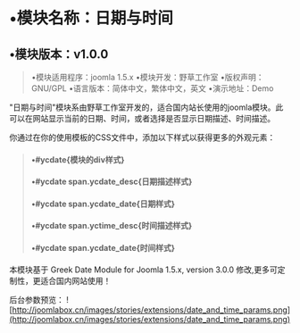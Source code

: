# •模块名称：日期与时间 #
## •模块版本：v1.0.0 ##
> •模块适用程序：joomla 1.5.x
> •模块开发：野草工作室
> •版权声明：GNU/GPL
> •语言版本：简体中文，繁体中文，英文
> •演示地址：Demo

"日期与时间"模块系由野草工作室开发的，适合国内站长使用的joomla模块。此可以在网站显示当前的日期、时间，或者选择是否显示日期描述、时间描述。

你通过在你的使用模板的CSS文件中，添加以下样式以获得更多的外观元素：
> #### •#ycdate{模块的div样式} ####
> #### •#ycdate span.ycdate\_desc{日期描述样式} ####
> #### •#ycdate span.ycdate\_date{日期样式} ####
> #### •#ycdate span.yctime\_desc{时间描述样式} ####
> #### •#ycdate span.ycdate\_date{时间样式} ####

本模块基于 Greek Date Module for Joomla 1.5.x, version 3.0.0 修改,更多可定制性，更适合国内网站使用！

后台参数预览：
![http://joomlabox.cn/images/stories/extensions/date_and_time_params.png](http://joomlabox.cn/images/stories/extensions/date_and_time_params.png)